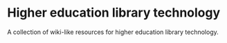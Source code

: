 # Higher education library technology

A collection of wiki-like resources for higher education library technology.
